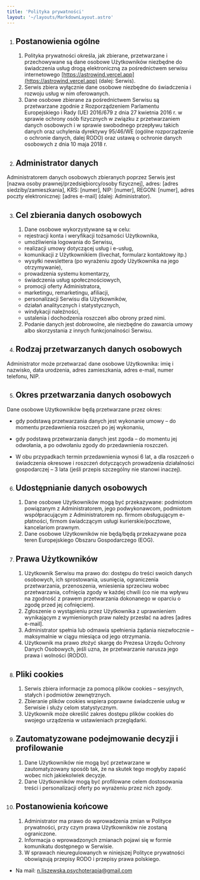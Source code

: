 ```yaml
---
title: 'Polityka prywatności'
layout: '~/layouts/MarkdownLayout.astro'
---
```


1. ## Postanowienia ogólne
   1. Polityka prywatności określa, jak zbierane, przetwarzane i przechowywane są dane osobowe Użytkowników niezbędne do świadczenia usług drogą elektroniczną za pośrednictwem serwisu internetowego [https://astrowind.vercel.app](https://astrowind.vercel.app) (dalej: Serwis).
   2. Serwis zbiera wyłącznie dane osobowe niezbędne do świadczenia i rozwoju usług w nim oferowanych.
   3. Dane osobowe zbierane za pośrednictwem Serwisu są przetwarzane zgodnie z Rozporządzeniem Parlamentu Europejskiego i Rady (UE) 2016/679 z dnia 27 kwietnia 2016 r. w sprawie ochrony osób fizycznych w związku z przetwarzaniem danych osobowych i w sprawie swobodnego przepływu takich danych oraz uchylenia dyrektywy 95/46/WE (ogólne rozporządzenie o ochronie danych, dalej RODO) oraz ustawą o ochronie danych osobowych z dnia 10 maja 2018 r.

2. ## Administrator danych

Administratorem danych osobowych zbieranych poprzez Serwis jest [nazwa osoby prawnej/przedsiębiorcy/osoby fizycznej], adres: [adres siedziby/zamieszkania], KRS: [numer], NIP: [numer], REGON: [numer], adres poczty elektronicznej: [adres e-mail] (dalej: Administrator).

3. ## Cel zbierania danych osobowych

   1. Dane osobowe wykorzystywane są w celu:
   - rejestracji konta i weryfikacji tożsamości Użytkownika,
   - umożliwienia logowania do Serwisu,
   - realizacji umowy dotyczącej usług i e-usług,
   - komunikacji z Użytkownikiem (livechat, formularz kontaktowy itp.)
   - wysyłki newslettera (po wyrażeniu zgody Użytkownika na jego otrzymywanie),
   - prowadzenia systemu komentarzy,
   - świadczenia usług społecznościowych,
   - promocji oferty Administratora,
   - marketingu, remarketingu, afiliacji,
   - personalizacji Serwisu dla Użytkowników,
   - działań analitycznych i statystycznych,
   - windykacji należności,
   - ustalenia i dochodzenia roszczeń albo obrony przed nimi.
   2. Podanie danych jest dobrowolne, ale niezbędne do zawarcia umowy albo skorzystania z innych funkcjonalności Serwisu.

4. ## Rodzaj przetwarzanych danych osobowych

Administrator może przetwarzać dane osobowe Użytkownika: imię i nazwisko, data urodzenia, adres zamieszkania, adres e-mail, numer telefonu, NIP.

5. ## Okres przetwarzania danych osobowych

Dane osobowe Użytkowników będą przetwarzane przez okres:

- gdy podstawą przetwarzania danych jest wykonanie umowy – do momentu przedawnienia roszczeń po jej wykonaniu,
- gdy podstawą przetwarzania danych jest zgoda – do momentu jej odwołania, a po odwołaniu zgody do przedawnienia roszczeń.

- W obu przypadkach termin przedawnienia wynosi 6 lat, a dla roszczeń o świadczenia okresowe i roszczeń dotyczących prowadzenia działalności gospodarczej – 3 lata (jeśli przepis szczególny nie stanowi inaczej).

6. ## Udostępnianie danych osobowych

   1. Dane osobowe Użytkowników mogą być przekazywane: podmiotom powiązanym z Administratorem, jego podwykonawcom, podmiotom współpracującym z Administratorem np. firmom obsługującym e-płatności, firmom świadczącym usługi kurierskie/pocztowe, kancelariom prawnym.
   2. Dane osobowe Użytkowników nie będą/będą przekazywane poza teren Europejskiego Obszaru Gospodarczego (EOG).

7. ## Prawa Użytkowników

   1. Użytkownik Serwisu ma prawo do: dostępu do treści swoich danych osobowych, ich sprostowania, usunięcia, ograniczenia przetwarzania, przenoszenia, wniesienia sprzeciwu wobec przetwarzania, cofnięcia zgody w każdej chwili (co nie ma wpływu na zgodność z prawem przetwarzania dokonanego w oparciu o zgodę przed jej cofnięciem).
   2. Zgłoszenie o wystąpieniu przez Użytkownika z uprawnieniem wynikającym z wymienionych praw należy przesłać na adres [adres e-mail]. 
   3. Administrator spełnia lub odmawia spełnienia żądania niezwłocznie – maksymalnie w ciągu miesiąca od jego otrzymania. 
   4. Użytkownik ma prawo złożyć skargę do Prezesa Urzędu Ochrony Danych Osobowych, jeśli uzna, że przetwarzanie narusza jego prawa i wolności (RODO).

8. ## Pliki cookies

   1. Serwis zbiera informacje za pomocą plików cookies – sesyjnych, stałych i podmiotów zewnętrznych. 
   2. Zbieranie plików cookies wspiera poprawne świadczenie usług w Serwisie i służy celom statystycznym. 
   3. Użytkownik może określić zakres dostępu plików cookies do swojego urządzenia w ustawieniach przeglądarki.

9. ## Zautomatyzowane podejmowanie decyzji i profilowanie

   1. Dane Użytkowników nie mogą być przetwarzane w zautomatyzowany sposób tak, że na skutek tego mogłyby zapaść wobec nich jakiekolwiek decyzje.
   2. Dane Użytkowników mogą być profilowane celem dostosowania treści i personalizacji oferty po wyrażeniu przez nich zgody.

10. ## Postanowienia końcowe

    1. Administrator ma prawo do wprowadzenia zmian w Polityce prywatności, przy czym prawa Użytkowników nie zostaną ograniczone.
    2. Informacja o wprowadzonych zmianach pojawi się w formie komunikatu dostępnego w Serwisie.
    3. W sprawach nieuregulowanych w niniejszej Polityce prywatności obowiązują przepisy RODO i przepisy prawa polskiego.

- Na mail: n.liszewska.psychoterapia@gmail.com